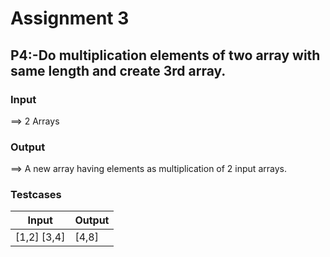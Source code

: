 # Assignment 3
## P4:-Do multiplication elements of two array with same length and create 3rd array.

### Input
==> 2 Arrays

### Output

==> A new array having elements as multiplication of 2 input arrays.

### Testcases

| Input | Output|
| ------ | ------|
|[1,2] [3,4]|[4,8]|





